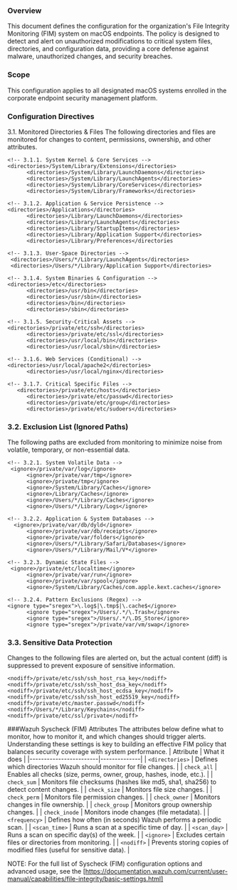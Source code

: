 ### Overview
This document defines the configuration for the organization's File Integrity Monitoring (FIM) system on macOS endpoints. The policy is designed to detect and alert on unauthorized modifications to critical system files, directories, and configuration data, providing a core defense against malware, unauthorized changes, and security breaches.

### Scope
This configuration applies to all designated macOS systems enrolled in the corporate endpoint security management platform.

### Configuration Directives
3.1. Monitored Directories & Files
The following directories and files are monitored for changes to content, permissions, ownership, and other attributes.

```
<!-- 3.1.1. System Kernel & Core Services -->
<directories>/System/Library/Extensions</directories>
      <directories>/System/Library/LaunchDaemons</directories>
      <directories>/System/Library/LaunchAgents</directories>
      <directories>/System/Library/CoreServices</directories>
      <directories>/System/Library/Frameworks</directories>

<!-- 3.1.2. Application & Service Persistence -->
<directories>/Applications</directories>
      <directories>/Library/LaunchDaemons</directories>
      <directories>/Library/LaunchAgents</directories>
      <directories>/Library/StartupItems</directories>
      <directories>/Library/Application Support</directories>
      <directories>/Library/Preferences</directories

<!-- 3.1.3. User-Space Directories -->
 <directories>/Users/*/Library/LaunchAgents</directories>
 <directories>/Users/*/Library/Application Support</directories>
      
<!-- 3.1.4. System Binaries & Configuration -->
<directories>/etc</directories>
      <directories>/usr/bin</directories>
      <directories>/usr/sbin</directories>
      <directories>/bin</directories>
      <directories>/sbin</directories>

<!-- 3.1.5. Security-Critical Assets -->
<directories>/private/etc/ssh</directories>
      <directories>/private/etc/ssl</directories>
      <directories>/usr/local/bin</directories>
      <directories>/usr/local/sbin</directories>

<!-- 3.1.6. Web Services (Conditional) -->
<directories>/usr/local/apache2</directories>
      <directories>/usr/local/nginx</directories>

<!-- 3.1.7. Critical Specific Files -->
   <directories>/private/etc/hosts</directories>
      <directories>/private/etc/passwd</directories>
      <directories>/private/etc/group</directories>
      <directories>/private/etc/sudoers</directories>
```

### 3.2. Exclusion List (Ignored Paths)
The following paths are excluded from monitoring to minimize noise from volatile, temporary, or non-essential data.

```
<!-- 3.2.1. System Volatile Data -->
 <ignore>/private/var/log</ignore>
      <ignore>/private/var/tmp</ignore>
      <ignore>/private/tmp</ignore>
      <ignore>/System/Library/Caches</ignore>
      <ignore>/Library/Caches</ignore>
      <ignore>/Users/*/Library/Caches</ignore>
      <ignore>/Users/*/Library/Logs</ignore>

<!-- 3.2.2. Application & System Databases -->
  <ignore>/private/var/db/dyld</ignore>
      <ignore>/private/var/db/receipts</ignore>
      <ignore>/private/var/folders</ignore>
      <ignore>/Users/*/Library/Safari/Databases</ignore>
      <ignore>/Users/*/Library/Mail/V*</ignore>

<!-- 3.2.3. Dynamic State Files -->
 <ignore>/private/etc/localtime</ignore>
      <ignore>/private/var/run</ignore>
      <ignore>/private/var/spool</ignore>
      <ignore>/System/Library/Caches/com.apple.kext.caches</ignore>

<!-- 3.2.4. Pattern Exclusions (Regex) -->
<ignore type="sregex">\.log$|\.tmp$|\.cache$</ignore>
      <ignore type="sregex">/Users/.*/\.Trash</ignore>
      <ignore type="sregex">/Users/.*/\.DS_Store</ignore>
      <ignore type="sregex">/private/var/vm/swap</ignore>
```

### 3.3. Sensitive Data Protection
Changes to the following files are alerted on, but the actual content (diff) is suppressed to prevent exposure of sensitive information.

```
<nodiff>/private/etc/ssh/ssh_host_rsa_key</nodiff>
<nodiff>/private/etc/ssh/ssh_host_dsa_key</nodiff>
<nodiff>/private/etc/ssh/ssh_host_ecdsa_key</nodiff>
<nodiff>/private/etc/ssh/ssh_host_ed25519_key</nodiff>
<nodiff>/private/etc/master.passwd</nodiff>
<nodiff>/Users/*/Library/Keychains</nodiff>
<nodiff>/private/etc/ssl/private</nodiff>
```
###Wazuh Syscheck (FIM) Attributes
     The attributes below define what to monitor, how to monitor it, and which changes should trigger alerts. Understanding these settings is key to building an effective FIM policy that balances security coverage with system performance.
| Attribute             | What it does |
|------------------------|--------------|
| `<directories>`        | Defines which directories Wazuh should monitor for file changes. |
| `check_all`            | Enables all checks (size, perms, owner, group, hashes, inode, etc.). |
| `check_sum`            | Monitors file checksums (hashes like md5, sha1, sha256) to detect content changes. |
| `check_size`           | Monitors file size changes. |
| `check_perm`           | Monitors file permission changes. |
| `check_owner`          | Monitors changes in file ownership. |
| `check_group`          | Monitors group ownership changes. |
| `check_inode`          | Monitors inode changes (file metadata). |
| `<frequency>`          | Defines how often (in seconds) Wazuh performs a periodic scan. |
| `<scan_time>`          | Runs a scan at a specific time of day. |
| `<scan_day>`           | Runs a scan on specific day(s) of the week. |
| `<ignore>`             | Excludes certain files or directories from monitoring. |
| `<nodiff>`             | Prevents storing copies of modified files (useful for sensitive data). |

NOTE: For the full list of Syscheck (FIM) configuration options and advanced usage, see the [https://documentation.wazuh.com/current/user-manual/capabilities/file-integrity/basic-settings.html]